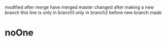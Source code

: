 modified after merge
have merged
master changed after making a new branch
this line is only in branch1
only in branch2
before new branch made

# noOne
